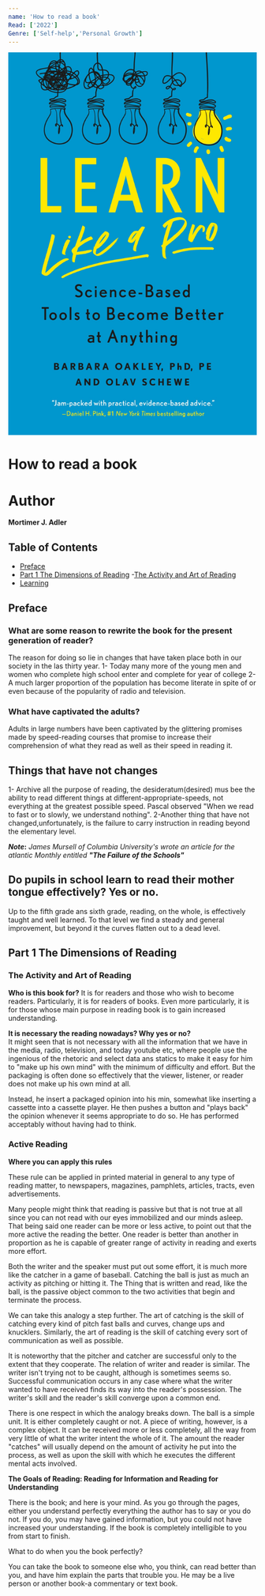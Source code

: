 ```yaml
---
name: 'How to read a book'
Read: ['2022']
Genre: ['Self-help','Personal Growth']
---
```


![Cover](./assets/cover.jpg)

# How to read a book 

# Author 

**Mortimer J. Adler**

## Table of Contents

 - [Preface](#preface)
 - [Part 1 The Dimensions of Reading](#part-1-the-dimensions-of-reading)
  -[The Activity and Art of Reading](#the-activity-and-art-of-reading)
  - [Learning](#Learning)

## Preface

### What are some reason  to rewrite the book for the present generation of reader?

 The reason for doing so lie in changes that have taken place both in our society in the las thirty year.
 1- Today many more of the young men and women  who complete high school enter and complete for year of college
 2- A much larger proportion of the population has become literate in spite of or even because of the popularity of radio and television.

### What have captivated the adults?

Adults in large numbers have been captivated by the glittering promises made by speed-reading courses that promise to increase their comprehension of what they read as well as their speed in reading it. 

## Things that have not changes 

1- Archive all the purpose of reading, the desideratum(desired) mus bee the ability to read different things at different-appropriate-speeds, not everything at the greatest possible speed. Pascal observed "When we read to fast or to slowly, we understand nothing".
2-Another thing that have not changed,unfortunately, is the failure to carry instruction in reading beyond the elementary level.
 
 **_Note_:** _James Mursell of Columbia University's wrote an article for the atlantic Monthly entitled **"The Failure of the Schools"**_

## Do pupils in school learn to read their mother tongue effectively? Yes or no.
   Up to the fifth grade ans sixth grade, reading, on the whole, is effectively taught and well learned. To that level we find a steady and general improvement, but beyond it the curves flatten out to a dead level.

## Part 1 The Dimensions of Reading
 ### The Activity and Art of Reading 

 **Who is this book for?**
  It is for readers and those who wish to become readers. Particularly, it is for readers of books. Even more particularly, it is for those whose main purpose in reading book is to gain increased understanding. 
   
 **It is necessary the reading nowadays? Why yes or no?**  
  It might seen that is not necessary with all the information that we have in the media, radio, television, and today youtube etc, where people use the ingenious of the rhetoric and select data ans statics to make it easy for him to "make up his own mind" with the minimum of difficulty and effort. But the packaging is often done so effectively that the viewer, listener, or reader does not make up his own mind at all. 
  
  Instead, he insert a packaged opinion into his min, somewhat like inserting a cassette into a cassette player. He then pushes a button and "plays back" the opinion whenever it seems appropriate to do so. He has performed acceptably without having had to think.

 ### Active Reading

  **Where you can apply this rules**
  
  These rule can be applied in printed material in general to any type of reading matter, to newspapers, magazines, pamphlets, articles, tracts, even advertisements.  

  Many people might think that reading is passive but that is not true at all since you can not read with our eyes immobilized and our minds asleep. That being said one reader can be more or less active, to point out that the more active the reading the better. One reader is better than another in proportion as he is capable of greater range of activity in reading and exerts more effort. 

  Both the writer and the speaker must put out some effort, it is much more like the catcher in a game of baseball. Catching the ball is just as much an activity as pitching or hitting it. The Thing that is written and read, like the ball, is the passive object common to the two activities that begin and terminate the process. 

  We can take this analogy a step further. The art of catching is the skill of catching every kind of pitch fast balls and curves, change ups and knucklers. Similarly, the art of reading is the skill of catching every sort of communication as well as possible. 
  
  It is noteworthy that the pitcher and catcher are successful only to the extent that they cooperate. The relation of writer and reader is similar.  The writer isn't trying not to be caught, although is sometimes seems so. Successful communication occurs in any case where what the writer wanted to have received finds its way into the reader's possession. The writer's skill and the reader's skill converge upon a common end. 

  There is one respect in which the analogy breaks down. The ball is a simple unit. It is either completely caught or not. A piece of writing, however, is a complex object. It can be received more or less completely, all the way from very little of what the writer intent the whole of it.  The amount the reader "catches" will usually depend on the amount of activity he put into the process, as well as upon the skill with which he executes the different mental acts involved. 

  **The Goals of Reading: Reading for Information and Reading for Understanding**

  There is the book; and here is your mind. As you go through the pages, either you understand perfectly everything the author has to say or you do not. If you do, you may have gained information, but you could not have increased your understanding. If the book is completely intelligible to you from start to finish.

  What to do when you the book perfectly?

  You can take the book to someone else who, you think, can read better than you, and have him explain the parts that trouble you. He may be a live person or another book-a commentary or text book. 
     



